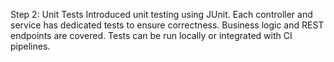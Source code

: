 
Step 2: Unit Tests
Introduced unit testing using JUnit.
Each controller and service has dedicated tests to ensure correctness.
Business logic and REST endpoints are covered.
Tests can be run locally or integrated with CI pipelines.
